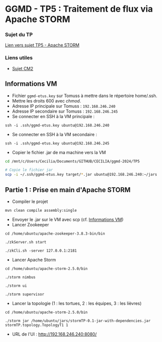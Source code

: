 # GGMD - TP5 : Traitement de flux via Apache STORM

### Sujet du TP
[Lien vers sujet TP5 - Apache STORM](README.md)

### Liens utiles
- [Sujet CM2](https://perso.univ-lyon1.fr/nicolas.lumineau/ue/ggmd/cm/GGMD-CM-PartieFlux.pdf)

## Informations VM

- Fichier `ggmd-etus.key` sur Tomuss à mettre dans le répertoire home/.ssh.
- Mettre les droits 600 avec *chmod*.
- Adresse IP principale sur Tomuss : `192.168.246.240`
- Adresse IP secondaire sur Tomuss : `192.168.246.245`
- Se connecter en SSH à la VM principale :
```
ssh -i .ssh/ggmd-etus.key ubuntu@192.168.246.240
```
- Se connecter en SSH à la VM secondaire :
```
ssh -i .ssh/ggmd-etus.key ubuntu@192.168.246.245
```
- Copier le fichier .jar de ma machine vers la VM
```bash
cd /mnt/c/Users/Cecilia/Documents/GITHUB/CECILIA/ggmd-2024/TP5

# Copie le fichier jar
scp -i ~/.ssh/ggmd-etus.key target/*.jar ubuntu@192.168.246.240:~/jars
```

## Partie 1 : Prise en main d'Apache STORM

- Compiler le projet
```
mvn clean compile assembly:single
```
- Envoyer le .jar sur le VM avec scp (cf. [Informations VM](#informations-vm))
- Lancer Zookeeper
```
cd /home/ubuntu/apache-zookeeper-3.8.3-bin/bin

./zkServer.sh start

./zkCli.sh -server 127.0.0.1:2181
```
- Lancer Apache Storm
```
cd /home/ubuntu/apache-storm-2.5.0/bin

./storm nimbus

./storm ui

./storm supervisor
```
- Lancer la topologie (1 : les tortues, 2 : les équipes, 3 : les lièvres)
```
cd /home/ubuntu/apache-storm-2.5.0/bin

./storm jar /home/ubuntu/jars/stormTP-0.1-jar-with-dependencies.jar stormTP.topology.TopologyT1 1
```
- URL de l'UI : http://192.168.246.240:8080/